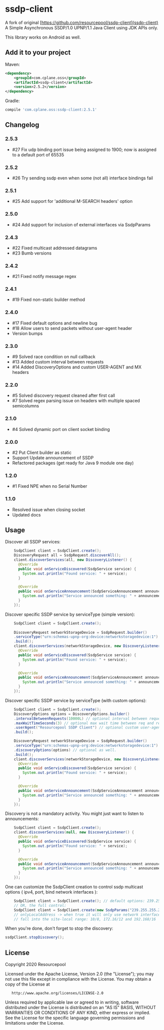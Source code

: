 # ssdp-client
A fork of original [https://github.com/resourcepool/ssdp-client](ssdp-client)
A Simple Asynchronous SSDP/1.0 UPNP/1.1 Java Client using JDK APIs only.

This library works on Android as well.

## Add it to your project


Maven:
```xml
<dependency>
    <groupId>com.cplane.oss</groupId>
    <artifactId>ssdp-client</artifactId>
    <version>2.5.2</version>
</dependency>
```
Gradle:
```groovy
compile 'com.cplane.oss:ssdp-client:2.5.1'
```

## Changelog

### 2.5.3
*  #27 Fix udp binding port issue being assigned to 1900; now is assigned to a default port of 65535

### 2.5.2
*  #26 Try sending ssdp even when some (not all) interface bindings fail

### 2.5.1
*  #25 Add support for 'additional M-SEARCH headers' option

### 2.5.0
*  #24 Add support for inclusion of external interfaces via SsdpParams

### 2.4.3
 * #22 Fixed multicast addressed datagrams
 * #23 Bumb versions

### 2.4.2
 * #21 Fixed notify message regex

### 2.4.1
 * #19 Fixed non-static builder method

### 2.4.0
 * #17 Fixed default options and newline bug
 * #18 Allow users to send packets without user-agent header
 * Version bumps

### 2.3.0
 * #9 Solved race condition on null callback
 * #13 Added custom interval between requests
 * #14 Added DiscoveryOptions and custom USER-AGENT and MX headers

### 2.2.0
 * #5 Solved discovery request cleaned after first call
 * #7 Solved regex parsing issue on headers with multiple spaced semicolumns

### 2.1.0
 * #4 Solved dynamic port on client socket binding

### 2.0.0
 * #2 Put Client builder as static
 * Support Update announcement of SSDP
 * Refactored packages (get ready for Java 9 module one day)
### 1.2.0
 * #1 Fixed NPE when no Serial Number
### 1.1.0
 * Resolved issue when closing socket
 * Updated docs
 
## Usage

Discover all SSDP services:

```java
    SsdpClient client = SsdpClient.create();
    DiscoveryRequest all = SsdpRequest.discoverAll();
    client.discoverServices(all, new DiscoveryListener() {
      @Override
      public void onServiceDiscovered(SsdpService service) {
        System.out.println("Found service: " + service);
      }

      @Override
      public void onServiceAnnouncement(SsdpServiceAnnouncement announcement) {
        System.out.println("Service announced something: " + announcement);
      }
    });
```

Discover specific SSDP service by serviceType (simple version):

```java
    SsdpClient client = SsdpClient.create();
    
    DiscoveryRequest networkStorageDevice = SsdpRequest.builder()
    .serviceType("urn:schemas-upnp-org:device:networkstoragedevice:1")
    .build();
    client.discoverServices(networkStorageDevice, new DiscoveryListener() {
      @Override
      public void onServiceDiscovered(SsdpService service) {
        System.out.println("Found service: " + service);
      }

      @Override
      public void onServiceAnnouncement(SsdpServiceAnnouncement announcement) {
        System.out.println("Service announced something: " + announcement);
      }
    });
```

Discover specific SSDP service by serviceType (with custom options):

```java
    SsdpClient client = SsdpClient.create();
    DiscoveryOptions options = DiscoveryOptions.builder()
    .intervalBetweenRequests(10000L) // optional interval between requests, defaults to 10 000 milliseconds
    .maxWaitTimeSeconds(3) // optional max wait time between req and response, defaults to 3 seconds
    .userAgent("Resourcepool SSDP Client") // optional custom user-agent, defaults to "Resourcepool SSDP Client"
    .build();

    DiscoveryRequest networkStorageDevice = SsdpRequest.builder()
    .serviceType("urn:schemas-upnp-org:device:networkstoragedevice:1")
    .discoveryOptions(options) // optional as well. 
    .build();
    client.discoverServices(networkStorageDevice, new DiscoveryListener() {
      @Override
      public void onServiceDiscovered(SsdpService service) {
        System.out.println("Found service: " + service);
      }

      @Override
      public void onServiceAnnouncement(SsdpServiceAnnouncement announcement) {
        System.out.println("Service announced something: " + announcement);
      }
    });
```

Discovery is not a mandatory activity. You might just want to listen to announcements:
```java
    SsdpClient client = SsdpClient.create();
    client.discoverServices(null, new DiscoveryListener() {
      @Override
      public void onServiceDiscovered(SsdpService service) {
        System.out.println("Found service: " + service);
      }

      @Override
      public void onServiceAnnouncement(SsdpServiceAnnouncement announcement) {
        System.out.println("Service announced something: " + announcement);
      }
    });
```

One can customize the SsdpClient creation to control ssdp multicast options ( ipv4, port, bind network interfaces ):
```java
    SsdpClient client = SsdpClient.create(); // default options: 239.255.255.250; 1900; !onlyLocalAddress
    // OR, the full control:
    SsdpClient client = SsdpClient.create(new SsdpParams("239.255.255.250", 1900, false));
    // onlyLocalAddress -> when true it will only use network interfaces that have addresses that 
    // fall into the site-local range: 10/8, 172.16/12 and 192.168/16
```

When you're done, don't forget to stop the discovery:
```java
ssdpClient.stopDiscovery();
```

## License
   Copyright 2020 Resourcepool

   Licensed under the Apache License, Version 2.0 (the "License");
   you may not use this file except in compliance with the License.
   You may obtain a copy of the License at

       http://www.apache.org/licenses/LICENSE-2.0

   Unless required by applicable law or agreed to in writing, software
   distributed under the License is distributed on an "AS IS" BASIS,
   WITHOUT WARRANTIES OR CONDITIONS OF ANY KIND, either express or implied.
   See the License for the specific language governing permissions and
   limitations under the License.
